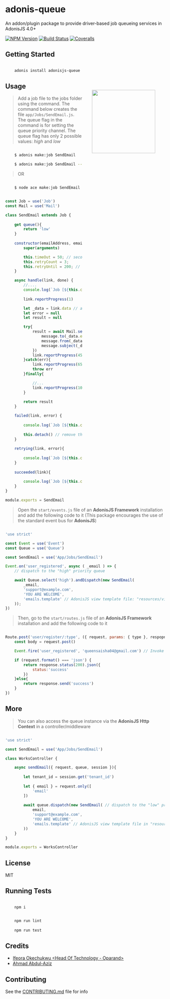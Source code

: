 # adonis-queue
An addon/plugin package to provide driver-based job queueing services in AdonisJS 4.0+

[![NPM Version][npm-image]][npm-url]
[![Build Status][travis-image]][travis-url]
[![Coveralls][coveralls-image]][coveralls-url]

<img src="http://res.cloudinary.com/adonisjs/image/upload/q_100/v1497112678/adonis-purple_pzkmzt.svg" width="200px" align="right" hspace="30px" vspace="140px">

## Getting Started
```bash

    adonis install adonisjs-queue

```

## Usage

>Add a job file to the jobs folder using the command. The command below creates the file `app/Jobs/SendEmail.js`. The queue flag in the command is for setting the queue priority channel. The queue flag has only 2 possible values:  _high_ and _low_

```bash

	$ adonis make:job SendEmail

	$ adonis make:job SendEmail --queue=low

```

>OR

```bash

	$ node ace make:job SendEmail

```

```js

const Job = use('Job')
const Mail = use('Mail')

class SendEmail extends Job {
	
	get queue(){
		return 'low'
	}
    
	constructor(emailAddress, emailFrom, emailSubject, emailBody) {
		super(arguments)

		this.timeOut = 50; // seconds
		this.retryCount = 3;
		this.retryUntil = 200; // seconds
	}

	async handle(link, done) {
		//....
		console.log(`Job [${this.constructor.name}] - handler called: status=running; id=${this.id} `)
    
		link.reportProgress(1)

		let _data = link.data // arguments passed into the constructor
		let error = null
		let result = null

		try{
			result = await Mail.send(_data.emailBody, {gender:'F', fullname:"Aisha Salihu"}, (message) => {
				message.to(_data.emailAddress) 
				message.from(_data.emailFrom) 
				message.subject(_data.emailSubject)
			})
			link.reportProgress(45)
		}catch(err){
			link.reportProgress(65)
			throw err
		}finally{

			//...
			link.reportProgress(100)
		}
		
		return result
	}

	failed(link, error) {
    
		console.log(`Job [${this.constructor.name}] - status:failed; id=${this.id} `, error)
		
		this.detach() // remove the job from the queue (when the job fails after 3 retries)
	}
	
	retrying(link, error){
	
		console.log(`Job [${this.constructor.name}] - status:retrying; id=${this.id} `, error)
	}
	
	succeeded(link){
	
		console.log(`Job [${this.constructor.name}] - status:succeeded; id=${this.id} `)
	}
}

module.exports = SendEmail

```

>Open the `start/events.js` file of an **AdonisJS Framework** installation and add the following code to it (This package encourages the use of the standard event bus for **AdonisJS**)

```js

'use strict'

const Event = use('Event')
const Queue = use('Queue')

const SendEmail = use('App/Jobs/SendEmail')

Event.on('user_registered', async ( _email ) => {
	// dispatch to the "high" priority queue

    await Queue.select('high').andDispatch(new SendEmail(
		_email,
		'support@example.com',
		'YOU ARE WELCOME',
		'emails.template' // AdonisJS view template file: "resources/views/emails/template.edge"
    ));
})

```

>Then, go to the `start/routes.js` file of an **AdonisJS Framework** installation and add the following code to it

```js

Route.post('user/register/:type', ({ request, params: { type }, respopnse }) => {
	const body = request.post()

	Event.fire('user_registered', 'queensaisha04@gmail.com') // Invoke the 'SendEmail' Job (to send an email) via the Event Bus

	if (request.format() === 'json') {
  		return response.status(200).json({
		  	status:'success'
		})
	}else{
		return response.send('success')
	}
})
```

## More

>You can also access the queue instance via the **AdonisJS Http Context** in a controller/middleware

```js

'use strict'

const SendEmail = use('App/Jobs/SendEmail')

class WorksController {

	async sendEmail({ request, queue, session }){
	
		let tenant_id = session.get('tenant_id')
		
		let { email } = request.only([
			'email'
		])
		
		await queue.dispatch(new SendEmail( // dispatch to the "low" priority queue
			email,
			'support@example.com',
			'YOU ARE WELCOME',
			'emails.template' // AdonisJS view template file in "resources/views"
		))
	}
}

module.exports = WorksController

```

## License

MIT

## Running Tests
```bash

    npm i

```

```bash

    npm run lint
    
    npm run test

```

## Credits

- [Ifeora Okechukwu <Head Of Technology - Oparand>](https://twitter.com/isocroft)
- [Ahmad Abdul-Aziz](https://instagram.com/dev_amaz)

## Contributing

See the [CONTRIBUTING.md](https://github.com/stitchng/adonis-queue/blob/master/CONTRIBUTING.md) file for info

[npm-image]: https://img.shields.io/npm/v/adonisjs-queue.svg?style=flat-square
[npm-url]: https://npmjs.org/package/adonisjs-queue

[travis-image]: https://img.shields.io/travis/stitchng/adonis-queue/master.svg?style=flat-square
[travis-url]: https://travis-ci.org/stitchng/adonis-queue

[coveralls-image]: https://img.shields.io/coveralls/stitchng/adonis-queue/master.svg?style=flat-square

[coveralls-url]: https://coveralls.io/github/stitchng/adonis-queue
